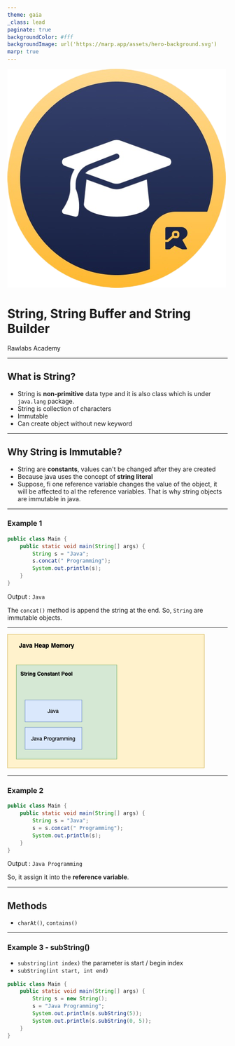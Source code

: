 ```yaml
---
theme: gaia
_class: lead
paginate: true
backgroundColor: #fff
backgroundImage: url('https://marp.app/assets/hero-background.svg')
marp: true
---
```


![bg left:40% 60%](./../images/rawlabs-academy-logo.png)

# **String, String Buffer and String Builder**

Rawlabs Academy

---
## What is **String**?
- String is **non-primitive** data type and it is also class which is under `java.lang` package.
- String is collection of characters
- Immutable
- Can create object without new keyword

---
## Why String is **Immutable**?
- String are **constants**, values can't be changed after they are created
- Because java uses the concept of **string literal**
- Suppose, fi one reference variable changes the value of the object, it will be affected to al the reference variables. That is why string objects are immutable in java.

---
### Example 1

```java
public class Main {
    public static void main(String[] args) {
        String s = "Java";
        s.concat(" Programming");
        System.out.println(s);
    }
}
```

Output : `Java`

The `concat()` method is append the string at the end. So, `String` are immutable objects.

---
![left h:580](../images/materi-java/strings/string-constant-pool.png)

---
### Example 2

```java
public class Main {
    public static void main(String[] args) {
        String s = "Java";
        s = s.concat(" Programming");
        System.out.println(s);
    }
}
```

Output : `Java Programming`

So, it assign it into the **reference variable**.

---
## **Methods**
- `charAt()`, `contains()`

---
### Example 3 - **subString()**

- `substring(int index)` the parameter is start / begin index
- `subString(int start, int end)`

```java
public class Main {
    public static void main(String[] args) {
        String s = new String();
        s = "Java Programming";
        System.out.println(s.subString(5));
        System.out.println(s.subString(0, 5));
    }
}
```